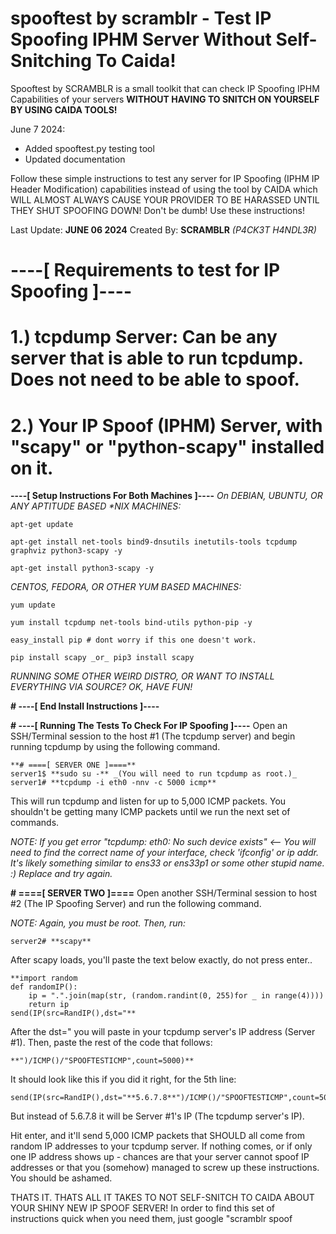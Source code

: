 # spooftest by scramblr - Test IP Spoofing IPHM Server Without Self-Snitching To Caida!
Spooftest by SCRAMBLR is a small toolkit that can check IP Spoofing IPHM Capabilities of
your servers **WITHOUT HAVING TO SNITCH ON YOURSELF BY USING CAIDA TOOLS!**

June 7 2024:
- Added spooftest.py testing tool
- Updated documentation

Follow these simple instructions to test any server for IP Spoofing (IPHM IP Header Modification) capabilities instead of using the tool by CAIDA which
WILL ALMOST ALWAYS CAUSE YOUR PROVIDER TO BE HARASSED UNTIL THEY SHUT SPOOFING DOWN! Don't be dumb! Use these instructions!

Last Update: **JUNE 06 2024**
Created By: **SCRAMBLR** _(P4CK3T H4NDL3R)_

# ----[ Requirements to test for IP Spoofing ]----
# 1.) tcpdump Server: Can be any server that is able to run tcpdump. Does not need to be able to spoof.
# 2.) Your IP Spoof (IPHM) Server, with "scapy" or "python-scapy" installed on it.

**----[ Setup Instructions For Both Machines ]----**
_On DEBIAN, UBUNTU, OR ANY APTITUDE BASED *NIX MACHINES:_
```
apt-get update
 
apt-get install net-tools bind9-dnsutils inetutils-tools tcpdump graphviz python3-scapy -y
 
apt-get install python3-scapy -y
```

_CENTOS, FEDORA, OR OTHER YUM BASED MACHINES:_
```
yum update
 
yum install tcpdump net-tools bind-utils python-pip -y
 
easy_install pip # dont worry if this one doesn't work.
 
pip install scapy _or_ pip3 install scapy
```

_RUNNING SOME OTHER WEIRD DISTRO, OR WANT TO INSTALL EVERYTHING VIA SOURCE? OK, HAVE FUN!_

**# ----[ End Install Instructions ]----**

**# ----[ Running The Tests To Check For IP Spoofing ]----**
Open an SSH/Terminal session to the host #1 (The tcpdump server) and begin running tcpdump by using the following command.

```
**# ====[ SERVER ONE ]====**
server1$ **sudo su -** _(You will need to run tcpdump as root.)_
server1# **tcpdump -i eth0 -nnv -c 5000 icmp**
```
This will run tcpdump and listen for up to 5,000 ICMP packets. You shouldn't be getting many ICMP packets until we run the next set of commands.

_NOTE: If you get error "tcpdump: eth0: No such device exists" <-- You will need to find the correct name of your interface, check 'ifconfig' or ip addr.
It's likely something similar to ens33 or ens33p1 or some other stupid name. :) Replace and try again._

**# ====[ SERVER TWO ]====**
Open another SSH/Terminal session to host #2 (The IP Spoofing Server) and run the following command.

_NOTE: Again, you must be root. Then, run:_
```
server2# **scapy**
```
After scapy loads, you'll paste the text below exactly, do not press enter..
```
**import random
def randomIP():
	ip = ".".join(map(str, (random.randint(0, 255)for _ in range(4))))
	return ip
send(IP(src=RandIP(),dst="**
```
After the dst=" you will paste in your tcpdump server's IP address (Server #1). Then, paste the rest of the code that follows:
```
**")/ICMP()/"SPOOFTESTICMP",count=5000)**
```
It should look like this if you did it right, for the 5th line:
```
send(IP(src=RandIP(),dst="**5.6.7.8**")/ICMP()/"SPOOFTESTICMP",count=5000)
```
But instead of 5.6.7.8 it will be Server #1's IP (The tcpdump server's IP). 

Hit enter, and it'll send 5,000 ICMP packets that SHOULD all come from random IP addresses to your tcpdump server. If nothing comes,
or if only one IP address shows up - chances are that your server cannot spoof IP addresses or that you (somehow) managed to screw
up these instructions. You should be ashamed. 

THATS IT. THATS ALL IT TAKES TO NOT SELF-SNITCH TO CAIDA ABOUT YOUR SHINY NEW IP SPOOF SERVER! In order to find this set of instructions
quick when you need them, just google "scramblr spoof 

